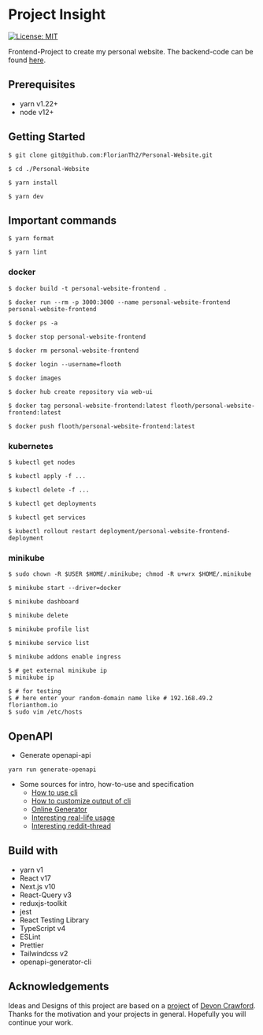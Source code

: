 # Project Insight

[![License: MIT](https://img.shields.io/badge/License-MIT-green.svg)](https://opensource.org/licenses/MIT)

Frontend-Project to create my personal website. The backend-code can be found [here].

## Prerequisites

-   yarn v1.22+
-   node v12+

## Getting Started

`$ git clone git@github.com:FlorianTh2/Personal-Website.git`

`$ cd ./Personal-Website`

`$ yarn install`

`$ yarn dev`

## Important commands

`$ yarn format`

`$ yarn lint`

### docker

`$ docker build -t personal-website-frontend .`

`$ docker run --rm -p 3000:3000 --name personal-website-frontend personal-website-frontend`

`$ docker ps -a`

`$ docker stop personal-website-frontend`

`$ docker rm personal-website-frontend`

`$ docker login --username=flooth`

`$ docker images`

`$ docker hub create repository via web-ui`

`$ docker tag personal-website-frontend:latest flooth/personal-website-frontend:latest`

`$ docker push flooth/personal-website-frontend:latest`

### kubernetes

`$ kubectl get nodes`

`$ kubectl apply -f ...`

`$ kubectl delete -f ...`

`$ kubectl get deployments`

`$ kubectl get services`

`$ kubectl rollout restart deployment/personal-website-frontend-deployment`


### minikube

`$ sudo chown -R $USER $HOME/.minikube; chmod -R u+wrx $HOME/.minikube`

`$ minikube start --driver=docker`

`$ minikube dashboard`

`$ minikube delete`

`$ minikube profile list`

`$ minikube service list`

`$ minikube addons enable ingress`

```
$ # get external minikube ip
$ minikube ip
```

```
$ # for testing
$ # here enter your random-domain name like # 192.168.49.2 florianthom.io
$ sudo vim /etc/hosts
```

## OpenAPI

- Generate openapi-api

`yarn run generate-openapi`

- Some sources for intro, how-to-use and specification
  - [How to use cli](https://openapi-generator.tech/docs/usage/)
  - [How to customize output of cli](https://openapi-generator.tech/docs/customization/)
  - [Online Generator](http://api.openapi-generator.tech/index.html)
  - [Interesting real-life usage](https://www.mokkapps.de/blog/how-to-generate-angular-and-spring-code-from-open-api-specification/)
  - [Interesting reddit-thread](https://www.reddit.com/r/typescript/comments/dhg9yv/do_you_use_any_swagger_generators_to_communicate/)

## Build with

-   yarn v1
-   React v17
-   Next.js v10
-   React-Query v3
-   reduxjs-toolkit
-   jest
-   React Testing Library
-   TypeScript v4
-   ESLint
-   Prettier
-   Tailwindcss v2
-   openapi-generator-cli

## Acknowledgements
Ideas and Designs of this project are based on a [project](https://www.youtube.com/watch?v=SC7lLm6QAb8&t=328s&ab_channel=DevonCrawford) of [Devon Crawford](https://github.com/DevonCrawford).
Thanks for the motivation and your projects in general. Hopefully you will continue your work.

[here]: https://github.com/florianthom/Personal-Website-Backend
